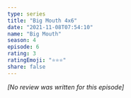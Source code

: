 ```yaml
---
type: series
title: "Big Mouth 4x6"
date: "2021-11-08T07:54:10"
name: "Big Mouth"
season: 4
episode: 6
rating: 3
ratingEmoji: "⭐️⭐️⭐️"
share: false
---
```


*[No review was written for this episode]*
